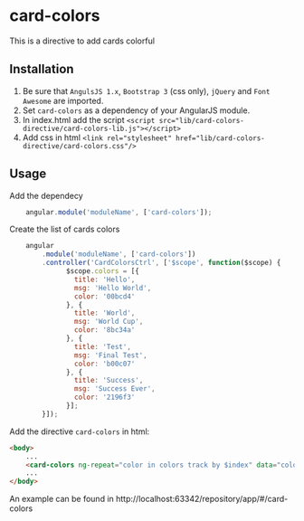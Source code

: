 # card-colors

This is a directive to add cards colorful

## Installation

1. Be sure that `AngulsJS 1.x`, `Bootstrap 3` (css only), `jQuery` and `Font Awesome` are imported.
2. Set `card-colors` as a dependency of your AngularJS module.
3. In index.html add the script `<script src="lib/card-colors-directive/card-colors-lib.js"></script>`
4. Add css in html `<link rel="stylesheet" href="lib/card-colors-directive/card-colors.css"/>`

## Usage

Add the dependecy
```javascript
    angular.module('moduleName', ['card-colors']);
```

Create the list of cards colors
```javascript
    angular
        .module('moduleName', ['card-colors'])
        .controller('CardColorsCtrl', ['$scope', function($scope) {
              $scope.colors = [{
                title: 'Hello',
                msg: 'Hello World',
                color: '00bcd4'
              }, {
                title: 'World',
                msg: 'World Cup',
                color: '8bc34a'
              }, {
                title: 'Test',
                msg: 'Final Test',
                color: 'b00c07'
              }, {
                title: 'Success',
                msg: 'Success Ever',
                color: '2196f3'
              }];
        }]);
```
Add the directive `card-colors` in html:
```html
<body>
    ...
    <card-colors ng-repeat="color in colors track by $index" data="color"></card-colors>
    ...
</body>
```
An example can be found in http://localhost:63342/repository/app/#/card-colors